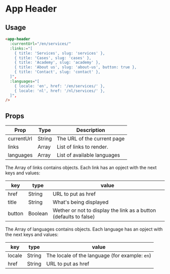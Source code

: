 # App Header


## Usage

```html
<app-header
  :currentUrl="/en/services/"
  :links:="[
    { title: 'Services', slug: 'services' },
    { title: 'Cases', slug: 'cases' },
    { title: 'Academy', slug: 'academy' },
    { title: 'About us', slug: 'about-us', button: true },
    { title: 'Contact', slug: 'contact' },
  ]",
  :languages="[
    { locale: 'en', href: '/en/services/' },
    { locale: 'nl', href: '/nl/services/' },
  ]",
/>
```

## Props

| Prop | Type | Description |
| --- | --- | --- |
| currentUrl | String | The URL of the current page |
| links | Array | List of links to render. |
| languages | Array | List of available languages |

The Array of links contains objects. Each link has an opject with the next keys and values:

| key | type | value |
| --- | --- | --- |
| href | String | URL to put as href |
| title | String | What's being displayed |
| button | Boolean | Wether or not to display the link as a button (defaults to false) |

The Array of languages contains objects. Each language has an opject with the next keys and values:

| key | type | value |
| --- | --- | --- |
| locale | String | The locale of the language (for example: `en`) |
| href | String | URL to put as href |
